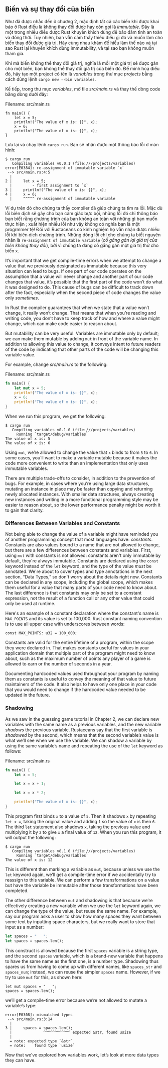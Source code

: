## Biến và sự thay đổi của biến

Như đã được nhắc đến ở chương 2, mặc định tất cả các biến khi được khai báo
ở Rust điều là không thay đổi được hay còn gọi là *immutable*. Đây là một trong
nhiều điều được Rust khuyến khích dùng để bảo đảm tình an toàn và đồng thời. Tuy nhiên, bạn
vẫn cảm thấy thiếu điều gì đó và muốn làm cho biến thay đổi được giá trị. Hãy cùng nhau khám
để hiều làm thế nào và tại sao Rust lại khuyến khích dùng immutability, và tại sao bạn không muốn tham gia.

Khi mà biến không thể thay đổi giá trị, nghĩa là mỗi một giá trị sẽ được gán cho một biến,
bạn không thể thay đổi giá trị của biến đó. Để minh hoạ điều đó, hãy tạo một project có tên là
*variables* trong thư mục *projects* bằng cách dùng lệnh `cargo new --bin variables`.

Kế tiếp, trong thư mục *variables*, mở file *src/main.rs* và thay thế dòng code bằng
dòng dưới đây:

<span class="filename">Filename: src/main.rs</span>

```rust,ignore
fn main() {
    let x = 5;
    println!("The value of x is: {}", x);
    x = 6;
    println!("The value of x is: {}", x);
}
```

Lưu lại và chạy lệnh `cargo run`. Bạn sẽ nhận được một thông báo lỗi ở màn hình:

```text
$ cargo run
   Compiling variables v0.0.1 (file:///projects/variables)
error[E0384]: re-assignment of immutable variable `x`
 --> src/main.rs:4:5
  |
2 |     let x = 5;
  |         - first assignment to `x`
3 |     println!("The value of x is: {}", x);
4 |     x = 6;
  |     ^^^^^ re-assignment of immutable variable
```

Ví dụ trên đó cho chúng ta thấy compiler đã giúp chúng ta tìm ra lỗi.
Mặc dù lỗi biên dịch sẽ gây cho bạn cảm giác bực bội, những lỗi đó
chỉ thông báo bạn biết rằng chương trình của bạn không an toàn
với những gì bạn muốn thực hiện ; xuất hiện nhiều lỗi như vậy không có nghĩa
bạn là một progrmmer tệ! Đối với Rustaceans có kinh nghiệm họ vẫn nhận được
nhiều lỗi khi biên dịch chương trình. Những dòng lỗi chỉ cho chúng ta biết
nguyên nhân là `re-assignment of immutable variable` (*cố gắng gán lại giá trị của biến không thay đổi*), 
bởi vì chúng ta đang cố gắng gán một giá trị thứ cho biến `x`.

It’s important that we get compile-time errors when we attempt to change a
value that we previously designated as immutable because this very situation
can lead to bugs. If one part of our code operates on the assumption that a
value will never change and another part of our code changes that value, it’s
possible that the first part of the code won’t do what it was designed to do.
This cause of bugs can be difficult to track down after the fact, especially
when the second piece of code changes the value only *sometimes*.

In Rust the compiler guarantees that when we state that a value won’t change,
it really won’t change. That means that when you’re reading and writing code,
you don’t have to keep track of how and where a value might change, which can
make code easier to reason about.

But mutability can be very useful. Variables are immutable only by default; we
can make them mutable by adding `mut` in front of the variable name. In
addition to allowing this value to change, it conveys intent to future readers
of the code by indicating that other parts of the code will be changing this
variable value.

For example, change *src/main.rs* to the following:

<span class="filename">Filename: src/main.rs</span>

```rust
fn main() {
    let mut x = 5;
    println!("The value of x is: {}", x);
    x = 6;
    println!("The value of x is: {}", x);
}
```

When we run this program, we get the following:

```text
$ cargo run
   Compiling variables v0.1.0 (file:///projects/variables)
     Running `target/debug/variables`
The value of x is: 5
The value of x is: 6
```

Using `mut`, we’re allowed to change the value that `x` binds to from `5` to
`6`. In some cases, you’ll want to make a variable mutable because it makes the
code more convenient to write than an implementation that only uses immutable
variables.

There are multiple trade-offs to consider, in addition to the prevention of
bugs. For example, in cases where you’re using large data structures, mutating
an instance in place may be faster than copying and returning newly allocated
instances. With smaller data structures, always creating new instances and
writing in a more functional programming style may be easier to reason about,
so the lower performance penalty might be worth it to gain that clarity.

### Differences Between Variables and Constants

Not being able to change the value of a variable might have reminded you of
another programming concept that most languages have: *constants*. Constants
are also values bound to a name that are not allowed to change, but there are a
few differences between constants and variables. First, using `mut` with
constants is not allowed: constants aren't only immutable by default, they're
always immutable. Constants are declared using the `const` keyword instead of
the `let` keyword, and the type of the value *must* be annotated. We're about
to cover types and type annotations in the next section, “Data Types,” so don't
worry about the details right now. Constants can be declared in any scope,
including the global scope, which makes them useful for a value that many parts
of your code need to know about. The last difference is that constants may only
be set to a constant expression, not the result of a function call or any other
value that could only be used at runtime.

Here's an example of a constant declaration where the constant's name is
`MAX_POINTS` and its value is set to 100,000. Rust constant naming convention
is to use all upper case with underscores between words:

```
const MAX_POINTS: u32 = 100_000;
```

Constants are valid for the entire lifetime of a program, within the scope they
were declared in. That makes constants useful for values in your application
domain that multiple part of the program might need to know about, such as the
maximum number of points any player of a game is allowed to earn or the number
of seconds in a year.

Documenting hardcoded values used throughout your program by naming them as
constants is useful to convey the meaning of that value to future maintainers
of the code. It also helps to have only one place in your code that you would
need to change if the hardcoded value needed to be updated in the future.

### Shadowing

As we saw in the guessing game tutorial in Chapter 2, we can declare new
variables with the same name as a previous variables, and the new variable
*shadows* the previous variable. Rustaceans say that the first variable is
*shadowed* by the second, which means that the second variable’s value is what
we’ll see when we use the variable. We can shadow a variable by using the same
variable’s name and repeating the use of the `let` keyword as follows:

<span class="filename">Filename: src/main.rs</span>

```rust
fn main() {
    let x = 5;

    let x = x + 1;

    let x = x * 2;

    println!("The value of x is: {}", x);
}
```

This program first binds `x` to a value of `5`. Then it shadows `x` by
repeating `let x =`, taking the original value and adding `1` so the value of
`x` is then `6`. The third `let` statement also shadows `x`, taking the
previous value and multiplying it by `2` to give `x` a final value of `12`.
When you run this program, it will output the following:

```text
$ cargo run
   Compiling variables v0.1.0 (file:///projects/variables)
     Running `target/debug/variables`
The value of x is: 12
```

This is different than marking a variable as `mut`, because unless we use the
`let` keyword again, we’ll get a compile-time error if we accidentally try to
reassign to this variable. We can perform a few transformations on a value but
have the variable be immutable after those transformations have been completed.

The other difference between `mut` and shadowing is that because we’re
effectively creating a new variable when we use the `let` keyword again, we can
change the type of the value, but reuse the same name. For example, say our
program asks a user to show how many spaces they want between some text by
inputting space characters, but we really want to store that input as a number:

```rust
let spaces = "   ";
let spaces = spaces.len();
```

This construct is allowed because the first `spaces` variable is a string type,
and the second `spaces` variable, which is a brand-new variable that happens to
have the same name as the first one, is a number type. Shadowing thus spares us
from having to come up with different names, like `spaces_str` and
`spaces_num`; instead, we can reuse the simpler `spaces` name. However, if we
try to use `mut` for this, as shown here:

```rust,ignore
let mut spaces = "   ";
spaces = spaces.len();
```

we’ll get a compile-time error because we’re not allowed to mutate a variable’s
type:

```text
error[E0308]: mismatched types
 --> src/main.rs:3:14
  |
3 |     spaces = spaces.len();
  |              ^^^^^^^^^^^^ expected &str, found usize
  |
  = note: expected type `&str`
  = note:    found type `usize`
```

Now that we’ve explored how variables work, let’s look at more data types they
can have.
